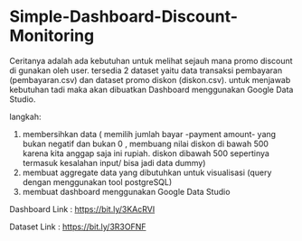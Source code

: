 # Simple-Dashboard-Discount-Monitoring

Ceritanya adalah ada kebutuhan untuk melihat sejauh mana promo discount di gunakan oleh user.  tersedia 2 dataset yaitu data transaksi pembayaran (pembayaran.csv) dan dataset promo diskon (diskon.csv). untuk menjawab kebutuhan tadi maka akan dibuatkan Dashboard menggunakan Google Data Studio.

langkah:
1. membersihkan data ( memilih jumlah bayar -payment amount- yang bukan negatif dan bukan 0 , membuang nilai diskon di bawah 500 karena kita anggap saja ini rupiah. diskon dibawah 500 sepertinya termasuk kesalahan input/ bisa jadi data dummy)
2. membuat aggregate data yang dibutuhkan untuk visualisasi (query dengan menggunakan tool postgreSQL)
3. membuat dashboard menggunakan Google Data Studio

Dashboard Link : https://bit.ly/3KAcRVI

Dataset Link : https://bit.ly/3R3OFNF
